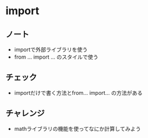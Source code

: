 # import

## ノート
- importで外部ライブラリを使う
- from ... import ... のスタイルで使う

## チェック
- importだけで書く方法とfrom... import... の方法がある

## チャレンジ
- mathライブラリの機能を使ってなにか計算してみよう
